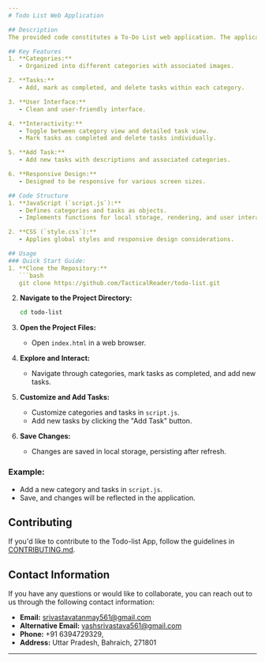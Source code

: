 ```yaml
---
# Todo List Web Application

## Description
The provided code constitutes a To-Do List web application. The application allows users to organize tasks into different categories, such as Personal, Work, Shopping, Coding, Health, Fitness, Education, and Finance. Users can add, mark as completed, and delete tasks within each category, providing an effective way to manage daily activities.

## Key Features
1. **Categories:**
   - Organized into different categories with associated images.

2. **Tasks:**
   - Add, mark as completed, and delete tasks within each category.

3. **User Interface:**
   - Clean and user-friendly interface.

4. **Interactivity:**
   - Toggle between category view and detailed task view.
   - Mark tasks as completed and delete tasks individually.

5. **Add Task:**
   - Add new tasks with descriptions and associated categories.

6. **Responsive Design:**
   - Designed to be responsive for various screen sizes.

## Code Structure
1. **JavaScript (`script.js`):**
   - Defines categories and tasks as objects.
   - Implements functions for local storage, rendering, and user interactions.

2. **CSS (`style.css`):**
   - Applies global styles and responsive design considerations.

## Usage
### Quick Start Guide:
1. **Clone the Repository:**
   ```bash
   git clone https://github.com/TacticalReader/todo-list.git
   ```

2. **Navigate to the Project Directory:**
   ```bash
   cd todo-list
   ```

3. **Open the Project Files:**
   - Open `index.html` in a web browser.

4. **Explore and Interact:**
   - Navigate through categories, mark tasks as completed, and add new tasks.

5. **Customize and Add Tasks:**
   - Customize categories and tasks in `script.js`.
   - Add new tasks by clicking the "Add Task" button.

6. **Save Changes:**
   - Changes are saved in local storage, persisting after refresh.

### Example:
- Add a new category and tasks in `script.js`.
- Save, and changes will be reflected in the application.

## Contributing
If you'd like to contribute to the Todo-list App, follow the guidelines in [CONTRIBUTING.md](CONTRIBUTING.md).

## Contact Information
If you have any questions or would like to collaborate, you can reach out to us through the following contact information:
- **Email:** srivastavatanmay561@gmail.com
- **Alternative Email:** yashsrivastava561@gmail.com
- **Phone:** +91 6394729329, 
- **Address:** Uttar Pradesh, Bahraich, 271801

---
```


